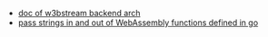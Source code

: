 * [doc of w3bstream backend arch](https://github.com/iotexproject/w3bstream/blob/main/__doc__/modules_and_dataflow.puml)
* [pass strings in and out of WebAssembly functions defined in go]()
